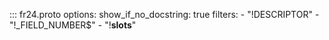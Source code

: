 ::: fr24.proto
    options:
        show_if_no_docstring: true
        filters:
            - "!DESCRIPTOR"
            - "!_FIELD_NUMBER$"
            - "!__slots__"